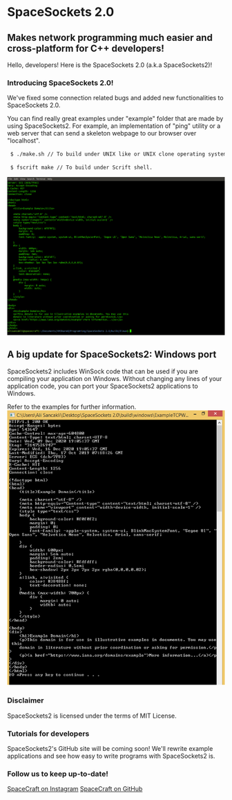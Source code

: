 # SpaceSockets 2.0
## Makes network programming much easier and cross-platform for C++ developers!

Hello, developers! Here is the SpaceSockets 2.0 (a.k.a SpaceSockets2)!

### Introducing SpaceSockets 2.0!

We've fixed some connection related bugs and added new functionalities to SpaceSockets 2.0. 

You can find really great examples under "example" folder that are made by using SpaceSockets2. For example, an implementation of "ping" utility or a web server that can send a skeleton webpage to our browser over "localhost".

```sh
 $ ./make.sh // To build under UNIX like or UNIX clone operating systems that runs Bash shell.
```
```sh
 $ fscrift make // To build under Scrift shell.
```
![An example Web client that runs under Linux](images/spacesockets2-linux.png)

## A big update for SpaceSockets2: Windows port
SpaceSockets2 includes WinSock code that can be used if you are compiling your application on Windows. Without changing any lines of your application code, you can port your SpaceSockets2 applications to Windows. 

Refer to the examples for further information.
![Same app as above, but on Windows.](images/spacesockets2-webclient-example.PNG)
### Disclaimer
SpaceSockets2 is licensed under the terms of MIT License. 

### Tutorials for developers
SpaceSockets2's GitHub site will be coming soon! We'll rewrite example applications and see how easy to write programs with SpaceSockets2 is.

### Follow us to keep up-to-date!
[SpaceCraft on Instagram](http://instagram.com/spacecraft_tr)
[SpaceCraft on GitHub](http://github.com/SpaceCraftTR)
